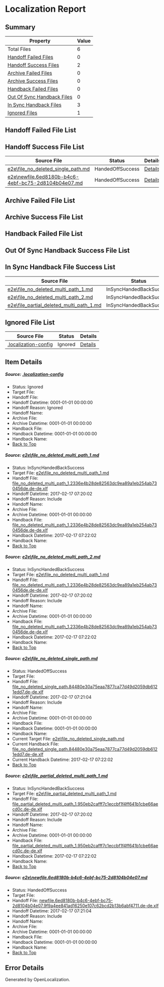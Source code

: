 # <a name='report-top'></a> Localization Report

## Summary
 Property | Value 
 -------- | ----- 
 Total Files | 6
[ Handoff Failed Files ](#handoff-failed-list)| 0
[ Handoff Success Files ](#handoff-success-list)| 2
[ Archive Failed Files ](#archive-failed-list)| 0
[ Archive Success Files ](#archive-success-list)| 0
[ Handback Failed Files ](#handback-failed-list)| 0
[ Out Of Sync Handback Files ](#outofsync-handback-success-list)| 0
[ In Sync Handback Files ](#insync-handback-success-list)| 3
[ Ignored Files ](#ignored-list)| 1

## <a name='handoff-failed-list'></a> Handoff Failed File List

## <a name='handoff-success-list'></a> Handoff Success File List
 Source File | Status | Details 
 ----------- | ------ | ------- 
 [e2e\file_no_deleted_single_path.md](https://github.com/OpenLocalizationTestOrg/ol-test0/blob/177ff54155d09fd149849516a9ca4b0075b6e244/e2e/file_no_deleted_single_path.md) | HandedOffSuccess | [Details](#b20b0ee05e10bb929fe4aa436f9f1ab84c6e31b83)
 [e2e\newfile.6ed8180b-b4c6-4ebf-bc75-2d8104b04e07.md](https://github.com/OpenLocalizationTestOrg/ol-test0/blob/177ff54155d09fd149849516a9ca4b0075b6e244/e2e/newfile.6ed8180b-b4c6-4ebf-bc75-2d8104b04e07.md) | HandedOffSuccess | [Details](#de8e51f2b271147532660f8faadbc059b60d86ff5)

## <a name='archive-failed-list'></a> Archive Failed File List

## <a name='archive-success-list'></a> Archive Success File List

## <a name='handback-failed-list'></a> Handback Failed File List

## <a name='outofsync-handback-success-list'></a> Out Of Sync Handback Success File List

## <a name='insync-handback-success-list'></a> In Sync Handback File Success List
 Source File | Status | Details 
 ----------- | ------ | ------- 
 [e2e\file_no_deleted_multi_path_1.md](https://github.com/OpenLocalizationTestOrg/ol-test0/blob/ecfc0f992728443b7c7e94bc17eb7103323bf7fe/e2e/file_no_deleted_multi_path_1.md) | InSyncHandedBackSuccess | [Details](#f2ca6c3d7a8193b3bf85e5762a9b8d27d7e4287c1)
 [e2e\file_no_deleted_multi_path_2.md](https://github.com/OpenLocalizationTestOrg/ol-test0/blob/177ff54155d09fd149849516a9ca4b0075b6e244/e2e/file_no_deleted_multi_path_2.md) | InSyncHandedBackSuccess | [Details](#f2ca6c3d7a8193b3bf85e5762a9b8d27d7e4287c2)
 [e2e\file_partial_deleted_multi_path_1.md](https://github.com/OpenLocalizationTestOrg/ol-test0/blob/ecfc0f992728443b7c7e94bc17eb7103323bf7fe/e2e/file_partial_deleted_multi_path_1.md) | InSyncHandedBackSuccess | [Details](#dceaf192488ac4898bd99fe1cfae0456bc2a458c4)

## <a name='ignored-list'></a> Ignored File List
 Source File | Status | Details 
 ----------- | ------ | ------- 
 [.localization-config](https://github.com/OpenLocalizationTestOrg/ol-test0/blob/177ff54155d09fd149849516a9ca4b0075b6e244/.localization-config) | Ignored | [Details](#cb0632cf59c1387fc1742bfb9fa3c47f87e2e5c90)

## Item Details
##### <a name='cb0632cf59c1387fc1742bfb9fa3c47f87e2e5c90'></a> Source: [.localization-config](https://github.com/OpenLocalizationTestOrg/ol-test0/blob/177ff54155d09fd149849516a9ca4b0075b6e244/.localization-config)
* Status: Ignored
* Target File: 
* Handoff File: 
* Handoff Datetime: 0001-01-01 00:00:00
* Handoff Reason: Ignored
* Handoff Name: 
* Archive File: 
* Archive Datetime: 0001-01-01 00:00:00
* Handback File: 
* Handback Datetime: 0001-01-01 00:00:00
* Handback Name: 
* [Back to Top](#report-top)

##### <a name='f2ca6c3d7a8193b3bf85e5762a9b8d27d7e4287c1'></a> Source: [e2e\file_no_deleted_multi_path_1.md](https://github.com/OpenLocalizationTestOrg/ol-test0/blob/ecfc0f992728443b7c7e94bc17eb7103323bf7fe/e2e/file_no_deleted_multi_path_1.md)
* Status: InSyncHandedBackSuccess
* Target File: [e2e\file_no_deleted_multi_path_1.md](https://github.com/OpenLocalizationTestOrg/ol-test0-dede/blob/e3497ddb50982a5641dce6cb9a3d1b3353b738eb/e2e/file_no_deleted_multi_path_1.md)
* Handoff File: [file_no_deleted_multi_path_1.2336e4b28de82563dc9ea89a1eb254ab730456de.de-de.xlf](https://github.com/OpenLocalizationTestOrg/ol-test0-handoff/blob/9356bd7c5bfaaac2e0bc2efd871b5ad6dccc6662/ol-handoff/OpenLocalizationTestOrg/ol-test0-dede/xinjiang/mt/file_no_deleted_multi_path_1.2336e4b28de82563dc9ea89a1eb254ab730456de.de-de.xlf)
* Handoff Datetime: 2017-02-17 07:20:02
* Handoff Reason: Include
* Handoff Name: 
* Archive File: 
* Archive Datetime: 0001-01-01 00:00:00
* Handback File: [file_no_deleted_multi_path_1.2336e4b28de82563dc9ea89a1eb254ab730456de.de-de.xlf](https://github.com/OpenLocalizationTestOrg/ol-test0-handback/blob/14dc79d7cfae2ad25759be21d81f7c0098e5d663/ol-handback/OpenLocalizationTestOrg/ol-test0-dede/xinjiang/mt/file_no_deleted_multi_path_1.2336e4b28de82563dc9ea89a1eb254ab730456de.de-de.xlf)
* Handback Datetime: 2017-02-17 07:22:02
* Handback Name: 
* [Back to Top](#report-top)

##### <a name='f2ca6c3d7a8193b3bf85e5762a9b8d27d7e4287c2'></a> Source: [e2e\file_no_deleted_multi_path_2.md](https://github.com/OpenLocalizationTestOrg/ol-test0/blob/177ff54155d09fd149849516a9ca4b0075b6e244/e2e/file_no_deleted_multi_path_2.md)
* Status: InSyncHandedBackSuccess
* Target File: [e2e\file_no_deleted_multi_path_1.md](https://github.com/OpenLocalizationTestOrg/ol-test0-dede/blob/e3497ddb50982a5641dce6cb9a3d1b3353b738eb/e2e/file_no_deleted_multi_path_1.md)
* Handoff File: [file_no_deleted_multi_path_1.2336e4b28de82563dc9ea89a1eb254ab730456de.de-de.xlf](https://github.com/OpenLocalizationTestOrg/ol-test0-handoff/blob/9356bd7c5bfaaac2e0bc2efd871b5ad6dccc6662/ol-handoff/OpenLocalizationTestOrg/ol-test0-dede/xinjiang/mt/file_no_deleted_multi_path_1.2336e4b28de82563dc9ea89a1eb254ab730456de.de-de.xlf)
* Handoff Datetime: 2017-02-17 07:20:02
* Handoff Reason: Include
* Handoff Name: 
* Archive File: 
* Archive Datetime: 0001-01-01 00:00:00
* Handback File: [file_no_deleted_multi_path_1.2336e4b28de82563dc9ea89a1eb254ab730456de.de-de.xlf](https://github.com/OpenLocalizationTestOrg/ol-test0-handback/blob/14dc79d7cfae2ad25759be21d81f7c0098e5d663/ol-handback/OpenLocalizationTestOrg/ol-test0-dede/xinjiang/mt/file_no_deleted_multi_path_1.2336e4b28de82563dc9ea89a1eb254ab730456de.de-de.xlf)
* Handback Datetime: 2017-02-17 07:22:02
* Handback Name: 
* [Back to Top](#report-top)

##### <a name='b20b0ee05e10bb929fe4aa436f9f1ab84c6e31b83'></a> Source: [e2e\file_no_deleted_single_path.md](https://github.com/OpenLocalizationTestOrg/ol-test0/blob/177ff54155d09fd149849516a9ca4b0075b6e244/e2e/file_no_deleted_single_path.md)
* Status: HandedOffSuccess
* Target File: 
* Handoff File: [file_no_deleted_single_path.84480e30a75eaa7877ca77d49d2059db6121edd7.de-de.xlf](https://github.com/OpenLocalizationTestOrg/ol-test0-handoff/blob/f8a74f49128fdd0f2aa9de17a6b81e5db2ebcdcb/ol-handoff/OpenLocalizationTestOrg/ol-test0-dede/xinjiang/mt/file_no_deleted_single_path.84480e30a75eaa7877ca77d49d2059db6121edd7.de-de.xlf)
* Handoff Datetime: 2017-02-17 07:21:04
* Handoff Reason: Include
* Handoff Name: 
* Archive File: 
* Archive Datetime: 0001-01-01 00:00:00
* Handback File: 
* Handback Datetime: 0001-01-01 00:00:00
* Handback Name: 
* Current Target File: [e2e\file_no_deleted_single_path.md](https://github.com/OpenLocalizationTestOrg/ol-test0-dede/blob/e3497ddb50982a5641dce6cb9a3d1b3353b738eb/e2e/file_no_deleted_single_path.md)
* Current Handback File: [file_no_deleted_single_path.84480e30a75eaa7877ca77d49d2059db6121edd7.de-de.xlf](https://github.com/OpenLocalizationTestOrg/ol-test0-handback/blob/14dc79d7cfae2ad25759be21d81f7c0098e5d663/ol-handback/OpenLocalizationTestOrg/ol-test0-dede/xinjiang/mt/file_no_deleted_single_path.84480e30a75eaa7877ca77d49d2059db6121edd7.de-de.xlf)
* Current Handback Datetime: 2017-02-17 07:22:02
* [Back to Top](#report-top)

##### <a name='dceaf192488ac4898bd99fe1cfae0456bc2a458c4'></a> Source: [e2e\file_partial_deleted_multi_path_1.md](https://github.com/OpenLocalizationTestOrg/ol-test0/blob/ecfc0f992728443b7c7e94bc17eb7103323bf7fe/e2e/file_partial_deleted_multi_path_1.md)
* Status: InSyncHandedBackSuccess
* Target File: [e2e\file_partial_deleted_multi_path_1.md](https://github.com/OpenLocalizationTestOrg/ol-test0-dede/blob/e3497ddb50982a5641dce6cb9a3d1b3353b738eb/e2e/file_partial_deleted_multi_path_1.md)
* Handoff File: [file_partial_deleted_multi_path_1.950eb2cafff7c1eccbf1f4ff641b1cbe66aecd0c.de-de.xlf](https://github.com/OpenLocalizationTestOrg/ol-test0-handoff/blob/9356bd7c5bfaaac2e0bc2efd871b5ad6dccc6662/ol-handoff/OpenLocalizationTestOrg/ol-test0-dede/xinjiang/mt/file_partial_deleted_multi_path_1.950eb2cafff7c1eccbf1f4ff641b1cbe66aecd0c.de-de.xlf)
* Handoff Datetime: 2017-02-17 07:20:02
* Handoff Reason: Include
* Handoff Name: 
* Archive File: 
* Archive Datetime: 0001-01-01 00:00:00
* Handback File: [file_partial_deleted_multi_path_1.950eb2cafff7c1eccbf1f4ff641b1cbe66aecd0c.de-de.xlf](https://github.com/OpenLocalizationTestOrg/ol-test0-handback/blob/14dc79d7cfae2ad25759be21d81f7c0098e5d663/ol-handback/OpenLocalizationTestOrg/ol-test0-dede/xinjiang/mt/file_partial_deleted_multi_path_1.950eb2cafff7c1eccbf1f4ff641b1cbe66aecd0c.de-de.xlf)
* Handback Datetime: 2017-02-17 07:22:02
* Handback Name: 
* [Back to Top](#report-top)

##### <a name='de8e51f2b271147532660f8faadbc059b60d86ff5'></a> Source: [e2e\newfile.6ed8180b-b4c6-4ebf-bc75-2d8104b04e07.md](https://github.com/OpenLocalizationTestOrg/ol-test0/blob/177ff54155d09fd149849516a9ca4b0075b6e244/e2e/newfile.6ed8180b-b4c6-4ebf-bc75-2d8104b04e07.md)
* Status: HandedOffSuccess
* Target File: 
* Handoff File: [newfile.6ed8180b-b4c6-4ebf-bc75-2d8104b04e07.9f9a4ee841ad16250e107c62bcd2b13b6abf4711.de-de.xlf](https://github.com/OpenLocalizationTestOrg/ol-test0-handoff/blob/f8a74f49128fdd0f2aa9de17a6b81e5db2ebcdcb/ol-handoff/OpenLocalizationTestOrg/ol-test0-dede/xinjiang/mt/newfile.6ed8180b-b4c6-4ebf-bc75-2d8104b04e07.9f9a4ee841ad16250e107c62bcd2b13b6abf4711.de-de.xlf)
* Handoff Datetime: 2017-02-17 07:21:04
* Handoff Reason: Include
* Handoff Name: 
* Archive File: 
* Archive Datetime: 0001-01-01 00:00:00
* Handback File: 
* Handback Datetime: 0001-01-01 00:00:00
* Handback Name: 
* [Back to Top](#report-top)


## Error Details

Generated by OpenLocalization.
